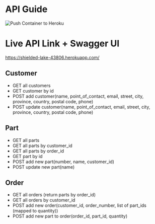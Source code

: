 # API Guide
![Push Container to Heroku](https://github.com/Dieform-Automation/API/workflows/Push%20Container%20to%20Heroku/badge.svg)

# Live API Link + Swagger UI
https://shielded-lake-43806.herokuapp.com/

## Customer

- GET all customers
- GET customer by id
- POST add customer(name, point_of_contact, email, street, city, province, country, postal code, phone)
- POST update customer(name, point_of_contact, email, street, city, province, country, postal code, phone)


## Part

- GET all parts
- GET all parts by customer_id
- GET all parts by order_id
- GET part by id
- POST add new part(number, name, customer_id)
- POST update new part(name)

## Order

- GET all orders (return parts by order_id)
- GET all orders by customer_id
- POST add new order(customer_id, order_number, list of part_ids (mapped to quantity))
- POST add new part to order(order_id, part_id, quantity)
